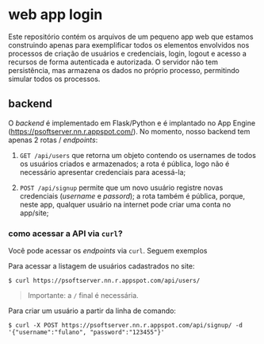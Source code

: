 # web app login

Este repositório contém os arquivos de um pequeno app web que
estamos construindo apenas para exemplificar todos os elementos
envolvidos nos processos de criação de usuários e credenciais,
login, logout e acesso a recursos de forma autenticada e
autorizada. O servidor não tem persistência, mas armazena os
dados no próprio processo, permitindo simular todos os processos.

## backend

O _backend_ é implementado em Flask/Python e é implantado no App
Engine (https://psoftserver.nn.r.appspot.com/). No momento, nosso
backend tem apenas 2 rotas / _endpoints_:

1. `GET /api/users` que retorna um objeto contendo os usernames
   de todos os usuários criados e armazenados; a rota é pública,
   logo não é necessário apresentar credenciais para acessá-la;

2. `POST /api/signup` permite que um novo usuário registre novas
   credenciais (_username_ e _passord_); a rota também é pública,
   porque, neste app, qualquer usuário na internet pode criar uma
   conta no app/site;

### como acessar a API via `curl`?

Você pode acessar os _endpoints_ via `curl`. Seguem exemplos

Para acessar a listagem de usuários cadastrados no site:

```
$ curl https://psoftserver.nn.r.appspot.com/api/users/
```

> Importante: a `/` final é necessária.


Para criar um usuário a partir da linha de comando: 

```
$ curl -X POST https://psoftserver.nn.r.appspot.com/api/signup/ -d '{"username":"fulano", "password":"123455"}'
```
